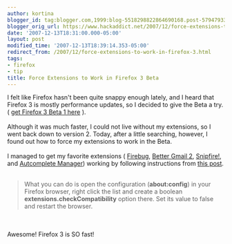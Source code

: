 ```yaml
---
author: kortina
blogger_id: tag:blogger.com,1999:blog-5518298822864690168.post-5794793335641245304
blogger_orig_url: https://www.hackaddict.net/2007/12/force-extensions-to-work-in-firefox-3.html
date: '2007-12-13T18:31:00.000-05:00'
layout: post
modified_time: '2007-12-13T18:39:14.353-05:00'
redirect_from: /2007/12/force-extensions-to-work-in-firefox-3.html
tags:
- firefox
- tip
title: Force Extensions to Work in Firefox 3 Beta
---
```


I felt like Firefox hasn't been quite snappy enough lately, and I heard that Firefox 3 is mostly performance updates, so I decided to give the Beta a try.  ( <a href="http://www.mozilla.com/en-US/firefox/all-beta.html">get Firefox 3 Beta 1 here</a> ).<br /><br />Although it was much faster, I could not live without my extensions, so I went back down to version 2.  Today, after a little searching, however, I found out how to force my extensions to work in the Beta.<br /><br />I managed to get my favorite extensions ( <a href="http://www.getfirebug.com/" title="Firebug - Web Development Evolved">Firebug</a>, <a href="http://lifehacker.com/software/exclusive-lifehacker-download/better-gmail-2-firefox-extension-for-new-gmail-320618.php" title="Exclusive Lifehacker Download: Better Gmail 2 Firefox Extension for New Gmail">Better Gmail 2</a>, <a href="http://snipfire.com/">Snipfire!</a>, and <a href="https://addons.mozilla.org/en-US/firefox/addon/2300">Autcomplete Manager</a>) working by following instructions from <a href="http://www.perfectblogger.com/2006/09/make-extensions-compatible-with-firefox2/">this post</a>.<br /><br /><blockquote>What you can do is open the configuration (<span style="font-weight:bold;">about:config</span>) in your Firefox browser, right click the list and create a boolean <span style="font-weight:bold;">extensions.checkCompatibility</span> option there. Set its value to false and restart the browser.</blockquote><br /><br />Awesome!  Firefox 3 is SO fast!